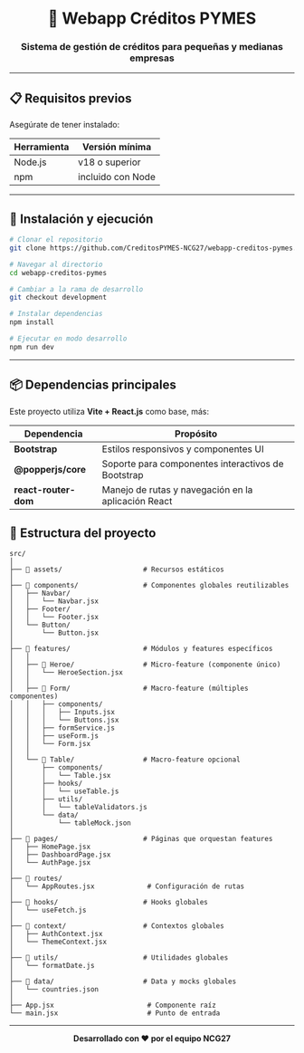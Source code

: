 <div align="center">

# 🏦 Webapp Créditos PYMES

### Sistema de gestión de créditos para pequeñas y medianas empresas

---

</div>

## 📋 Requisitos previos

Asegúrate de tener instalado:

| Herramienta | Versión mínima |
|-------------|----------------|
| Node.js     | v18 o superior |
| npm         | incluido con Node |

---

## 🚀 Instalación y ejecución

```bash
# Clonar el repositorio
git clone https://github.com/CreditosPYMES-NCG27/webapp-creditos-pymes.git

# Navegar al directorio
cd webapp-creditos-pymes

# Cambiar a la rama de desarrollo
git checkout development

# Instalar dependencias
npm install

# Ejecutar en modo desarrollo
npm run dev
```

---

## 📦 Dependencias principales

Este proyecto utiliza **Vite + React.js** como base, más:

| Dependencia          | Propósito                                           |
| -------------------- | --------------------------------------------------- |
| **Bootstrap**        | Estilos responsivos y componentes UI                |
| **@popperjs/core**   | Soporte para componentes interactivos de Bootstrap  |
| **react-router-dom** | Manejo de rutas y navegación en la aplicación React |


## 📁 Estructura del proyecto

```
src/
│
├── 📂 assets/                    # Recursos estáticos
│
├── 📂 components/                # Componentes globales reutilizables
│   ├── Navbar/
│   │   └── Navbar.jsx
│   ├── Footer/
│   │   └── Footer.jsx
│   └── Button/
│       └── Button.jsx
│
├── 📂 features/                  # Módulos y features específicos
│   │
│   ├── 📂 Heroe/                 # Micro-feature (componente único)
│   │   └── HeroeSection.jsx
│   │
│   ├── 📂 Form/                  # Macro-feature (múltiples componentes)
│   │   ├── components/
│   │   │   ├── Inputs.jsx
│   │   │   └── Buttons.jsx
│   │   ├── formService.js
│   │   ├── useForm.js
│   │   └── Form.jsx
│   │
│   └── 📂 Table/                 # Macro-feature opcional
│       ├── components/
│       │   └── Table.jsx
│       ├── hooks/
│       │   └── useTable.js
│       ├── utils/
│       │   └── tableValidators.js
│       └── data/
│           └── tableMock.json
│
├── 📂 pages/                     # Páginas que orquestan features
│   ├── HomePage.jsx
│   ├── DashboardPage.jsx
│   └── AuthPage.jsx
│
├── 📂 routes/
│   └── AppRoutes.jsx             # Configuración de rutas
│
├── 📂 hooks/                     # Hooks globales
│   └── useFetch.js
│
├── 📂 context/                   # Contextos globales
│   ├── AuthContext.jsx
│   └── ThemeContext.jsx
│
├── 📂 utils/                     # Utilidades globales
│   └── formatDate.js
│
├── 📂 data/                      # Data y mocks globales
│   └── countries.json
│
├── App.jsx                       # Componente raíz
└── main.jsx                      # Punto de entrada
```

---

<div align="center">

**Desarrollado con ❤️ por el equipo NCG27**

</div>